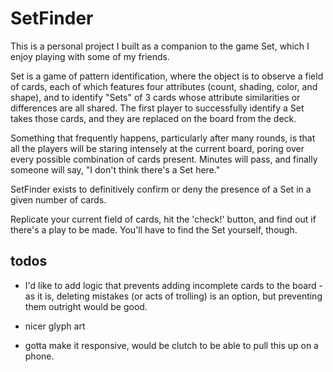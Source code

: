 # SetFinder

This is a personal project I built as a companion to the game Set, which I enjoy playing with some of my friends.

Set is a game of pattern identification, where the object is to observe a field of cards, each of which features four attributes (count, shading, color, and shape), and to identify "Sets" of 3 cards whose attribute similarities or differences are all shared. The first player to successfully identify a Set takes those cards, and they are replaced on the board from the deck.

Something that frequently happens, particularly after many rounds, is that all the players will be staring intensely at the current board, poring over every possible combination of cards present. Minutes will pass, and finally someone will say, "I don't think there's a Set here."

SetFinder exists to definitively confirm or deny the presence of a Set in a given number of cards.

Replicate your current field of cards, hit the 'check!' button, and find out if there's a play to be made. You'll have to find the Set yourself, though.

## todos

- I'd like to add logic that prevents adding incomplete cards to the board - as it is, deleting mistakes (or acts of trolling) is an option, but preventing them outright would be good.

- nicer glyph art

- gotta make it responsive, would be clutch to be able to pull this up on a phone.
